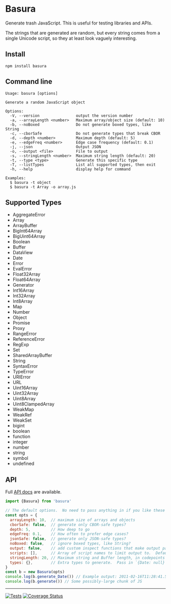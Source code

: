 # Basura

Generate trash JavaScript.  This is useful for testing libraries and APIs.

The strings that are generated are random, but every string comes from a single
Unicode script, so they at least look vaguely interesting.

## Install

    npm install basura

## Command line

```
Usage: basura [options]

Generate a random JavaScript object

Options:
  -V, --version                output the version number
  -a, --arrayLength <number>   Maximum array/object size (default: 10)
  -b, --noBoxed                Do not generate boxed types, like String
  -c, --cborSafe               Do not generate types that break CBOR
  -d, --depth <number>         Maximum depth (default: 5)
  -e, --edgeFreq <number>      Edge case frequency (default: 0.1)
  -j, --json                   Output JSON
  -o, --output <file>          File to output
  -s, --stringLength <number>  Maximum string length (default: 20)
  -t, --type <type>            Generate this specific type
  -T, --listTypes              List all supported types, then exit
  -h, --help                   display help for command

Examples:
  $ basura -t object
  $ basura -t Array -o array.js
```

## Supported Types

- AggregateError
- Array
- ArrayBuffer
- BigInt64Array
- BigUint64Array
- Boolean
- Buffer
- DataView
- Date
- Error
- EvalError
- Float32Array
- Float64Array
- Generator
- Int16Array
- Int32Array
- Int8Array
- Map
- Number
- Object
- Promise
- Proxy
- RangeError
- ReferenceError
- RegExp
- Set
- SharedArrayBuffer
- String
- SyntaxError
- TypeError
- URIError
- URL
- Uint16Array
- Uint32Array
- Uint8Array
- Uint8ClampedArray
- WeakMap
- WeakRef
- WeakSet
- bigint
- boolean
- function
- integer
- number
- string
- symbol
- undefined

## API

Full [API docs](https://hildjj.github.io/basura/) are available.

```js
import {Basura} from 'basura'

// The default options.  No need to pass anything in if you like these
const opts = {
  arrayLength: 10,  // maximum size of arrays and objects
  cborSafe: false,  // generate only CBOR-safe types?
  depth: 5,         // How deep to go
  edgeFreq: 0.1,    // How often to prefer edge cases?
  jsonSafe: false,  // generate only JSON-safe types?
  noBoxed: false,   // ignore boxed types, like String?
  output: false,    // add custom inspect functions that make output parseable JS?
  scripts: [],      // Array of script names to limit output to.  Defaults to all
  stringLength: 20, // Maximum string and Buffer length, in codepoints
  types: {},        // Extra types to generate.  Pass in `{Date: null}` to not generate Dates
}
const b = new Basura(opts)
console.log(b.generate_Date()) // Example output: 2011-02-16T11:28:41.539Z
console.log(b.generate()) // Some possibly-large chunk of JS
```

---
[![Tests](https://github.com/hildjj/basura/actions/workflows/node.js.yml/badge.svg)](https://github.com/hildjj/basura/actions/workflows/node.js.yml)
[![Coverage Status](https://coveralls.io/repos/github/hildjj/basura/badge.svg?branch=main)](https://coveralls.io/github/hildjj/basura?branch=main)
